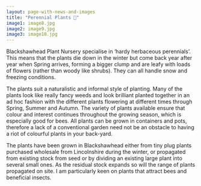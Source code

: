 ```yaml
---
layout: page-with-news-and-images
title: "Perennial Plants 🌼"
image1: image8.jpg
image2: image9.jpg
image3: image10.jpg
---
```


Blackshawhead Plant Nursery specialise in ‘hardy herbaceous perennials’. This means that the plants die down in the winter but come back year after year when Spring arrives, forming a bigger clump and are leafy with loads of flowers (rather than woody like shrubs). They can all handle snow and freezing conditions.

The plants suit a naturalistic and informal style of planting. Many of the plants look like really fancy weeds and look brilliant planted together in an ad hoc fashion with the different plants flowering at different times through Spring, Summer and Autumn. The variety of plants available ensure that colour and interest continues throughout the growing season, which is especially good for bees. All plants can be grown in containers and pots, therefore a lack of a conventional garden need not be an obstacle to having a riot of colourful plants in your back-yard.

The plants have been grown in Blackshawhead either from tiny plug plants purchased wholesale from Lincolnshire during the winter, or propagated from existing stock from seed or by dividing an existing large plant into several small ones. As the residual stock expands so will the range of plants propagated on site. I am particularly keen on plants that attract bees and beneficial insects.
